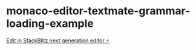 # monaco-editor-textmate-grammar-loading-example

[Edit in StackBlitz next generation editor ⚡️](https://stackblitz.com/~/github.com/relliv/monaco-editor-textmate-grammar-loading-example)